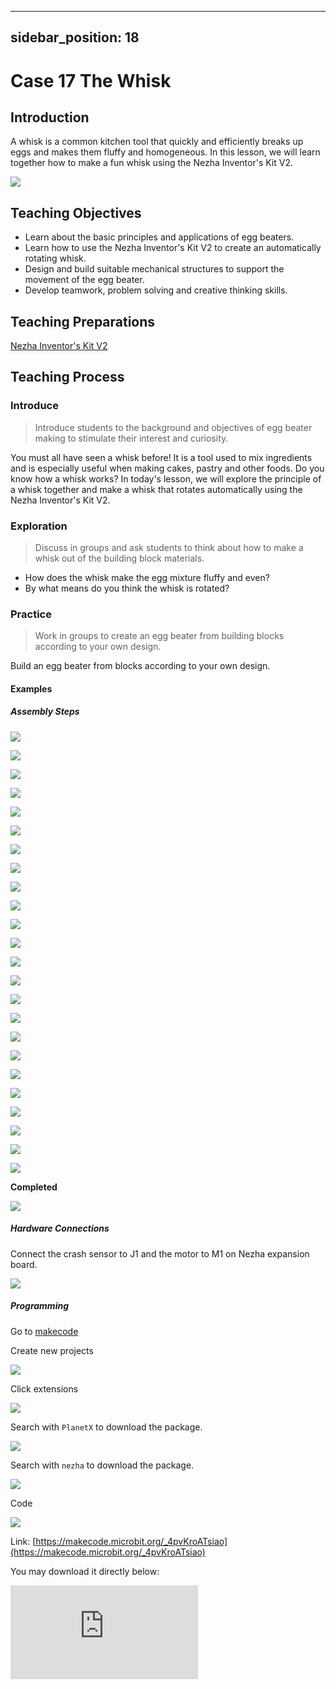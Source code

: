  ---
sidebar_position: 18
---

# Case 17 The Whisk


## Introduction

A whisk is a common kitchen tool that quickly and efficiently breaks up eggs and makes them fluffy and homogeneous. In this lesson, we will learn together how to make a fun whisk using the Nezha Inventor's Kit V2.



![](./images/nezha-inventors-kit-v2-case-17-01.png)

## Teaching Objectives

- Learn about the basic principles and applications of egg beaters.
- Learn how to use the Nezha Inventor's Kit V2 to create an automatically rotating whisk.
- Design and build suitable mechanical structures to support the movement of the egg beater.
- Develop teamwork, problem solving and creative thinking skills.

## Teaching Preparations

[Nezha Inventor's Kit V2](https://www.elecfreaks.com/nezha-inventor-s-kit-v2-for-micro-bit.html)


## Teaching Process

### Introduce

>Introduce students to the background and objectives of egg beater making to stimulate their interest and curiosity.

You must all have seen a whisk before! It is a tool used to mix ingredients and is especially useful when making cakes, pastry and other foods. Do you know how a whisk works? In today's lesson, we will explore the principle of a whisk together and make a whisk that rotates automatically using the Nezha Inventor's Kit V2.

### Exploration

> Discuss in groups and ask students to think about how to make a whisk out of the building block materials.

- How does the whisk make the egg mixture fluffy and even?
- By what means do you think the whisk is rotated?

### Practice

> Work in groups to create an egg beater from building blocks according to your own design.

Build an egg beater from blocks according to your own design.

#### Examples

##### Assembly Steps

![](./images/nezha-inventors-kit-v2-step-17-01.png)

![](./images/nezha-inventors-kit-v2-step-17-02.png)

![](./images/nezha-inventors-kit-v2-step-17-03.png)

![](./images/nezha-inventors-kit-v2-step-17-04.png)

![](./images/nezha-inventors-kit-v2-step-17-05.png)

![](./images/nezha-inventors-kit-v2-step-17-06.png)

![](./images/nezha-inventors-kit-v2-step-17-07.png)

![](./images/nezha-inventors-kit-v2-step-17-08.png)

![](./images/nezha-inventors-kit-v2-step-17-09.png)

![](./images/nezha-inventors-kit-v2-step-17-10.png)

![](./images/nezha-inventors-kit-v2-step-17-11.png)

![](./images/nezha-inventors-kit-v2-step-17-12.png)

![](./images/nezha-inventors-kit-v2-step-17-13.png)

![](./images/nezha-inventors-kit-v2-step-17-14.png)

![](./images/nezha-inventors-kit-v2-step-17-15.png)

![](./images/nezha-inventors-kit-v2-step-17-16.png)

![](./images/nezha-inventors-kit-v2-step-17-17.png)

![](./images/nezha-inventors-kit-v2-step-17-18.png)

![](./images/nezha-inventors-kit-v2-step-17-19.png)

![](./images/nezha-inventors-kit-v2-step-17-20.png)

![](./images/nezha-inventors-kit-v2-step-17-21.png)

![](./images/nezha-inventors-kit-v2-step-17-22.png)

![](./images/nezha-inventors-kit-v2-step-17-23.png)

![](./images/nezha-inventors-kit-v2-step-17-24.png)

**Completed**

![](./images/nezha-inventors-kit-v2-case-17-01.png)


##### Hardware Connections

Connect the crash sensor to J1 and the motor to M1 on Nezha expansion board. 

![](./images/nezha-inventors-kit-v2-case-16-02.png)

##### Programming

Go to [makecode](https://makecode.microbit.org/#)

Create new projects

![](./images/nezha-inventors-kit-v2-case-19-03.png)

Click extensions

![](./images/nezha-inventors-kit-v2-case-19-04.png)


Search with `PlanetX` to download the package. 

![](./images/nezha-inventors-kit-v2-case-19-05.png)

Search with `nezha` to download the package.

![](./images/nezha-inventors-kit-v2-case-19-06.png)

Code

![](./images/nezha-inventors-kit-v2-case-17-07.png)


Link: [https://makecode.microbit.org/_4pvKroATsiao](https://makecode.microbit.org/_4pvKroATsiao)

You may download it directly below: 

<div
    style={{
        position: 'relative',
        paddingBottom: '60%',
        overflow: 'hidden',
    }}
>
    <iframe
        src="https://makecode.microbit.org/_4pvKroATsiao"
        frameborder="0"
        sandbox="allow-popups allow-forms allow-scripts allow-same-origin"
        style={{
            position: 'absolute',
            width: '100%',
            height: '100%',
        }}
    />
</div>


### Demonstration

>Present in groups and compare the results and effectiveness of each group.

#### Result

Start the device by pressing the crash sensor and release it to stop. 

![](./images/nezha-inventors-kit-v2-case-17.gif)

### Reflection

>Share in groups so that students in each group can share their production process and insights, summarise the problems and solutions they encountered, and evaluate their strengths and weaknesses.
